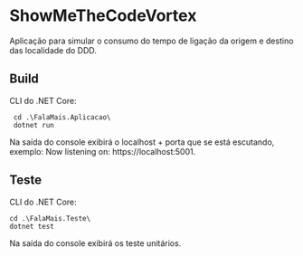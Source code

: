 # ShowMeTheCodeVortex

Aplicação para simular o consumo do tempo de ligação da origem e destino das localidade do DDD.

## Build

CLI do .NET Core:

```dotnet 
 cd .\FalaMais.Aplicacao\
 dotnet run 
```
Na saída do console exibirá o localhost + porta que se está escutando, exemplo: Now listening on: https://localhost:5001.

## Teste

CLI do .NET Core:

```dotnet 
cd .\FalaMais.Teste\
dotnet test
```
Na saída do console exibirá os teste unitários.
